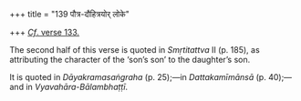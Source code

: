 +++
title = "139 पौत्र-दौहित्रयोर् लोके"

+++
[*Cf*. verse
133.](/hinduism/book/manusmriti-with-the-commentary-of-medhatithi/d/doc201506.html)

The second half of this verse is quoted in *Smṛtitattva* II (p. 185), as
attributing the character of the ‘son’s son’ to the daughter’s son.

It is quoted in *Dāyakramasaṅgraha* (p. 25);—in *Dattakamīmānsā* (p.
40);—and in *Vyavahāra-Bālambhaṭṭī*.


